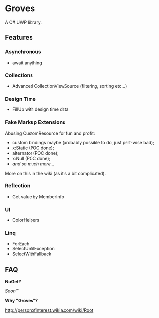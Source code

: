 # Groves
A C# UWP library.

## Features

### Asynchronous

* await anything

### Collections

* Advanced CollectionViewSource (filtering, sorting etc...)

### Design Time

* FillUp with design time data

### Fake Markup Extensions

Abusing CustomResource for fun and profit:

* custom bindings maybe (probably possible to do, just perf-wise bad);
* x:Static (POC done);
* alternator (POC done);
* x:Null (POC done);
* *and so much more...*

More on this in the wiki (as it's a bit complicated).

### Reflection

* Get value by MemberInfo

### UI

* ColorHelpers

### Linq

* ForEach
* SelectUntilException
* SelectWithFallback

## FAQ

**NuGet?**

*Soon™*

**Why "Groves"?**

http://personofinterest.wikia.com/wiki/Root